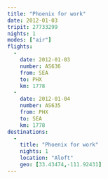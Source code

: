 ```yaml
---
title: "Phoenix for work"
date: 2012-01-03
tripit: 27733299
nights: 1
modes: ["air"]
flights:
  -
    date: 2012-01-03
    number: AS636
    from: SEA
    to: PHX
    km: 1778
  -
    date: 2012-01-04
    number: AS635
    from: PHX
    to: SEA
    km: 1778
destinations:
  -
    title: "Phoenix for work"
    nights: 1
    location: "Aloft"
    geo: [33.43474,-111.92431]
---
```




